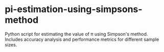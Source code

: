 # pi-estimation-using-simpsons-method
Python script for estimating the value of π using Simpson's method. Includes accuracy analysis and performance metrics for different sample sizes.
